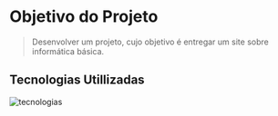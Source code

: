 # **Objetivo do Projeto**

> Desenvolver um projeto, cujo objetivo é entregar um site sobre informática básica.

## Tecnologias Utillizadas
![tecnologias](https://apexensino.com.br/wp-content/uploads/2017/11/html-css-javascript.jpg)